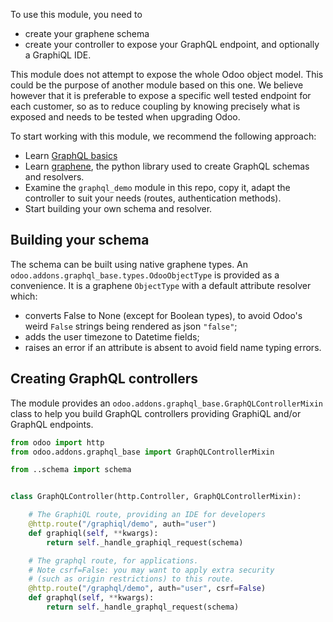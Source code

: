To use this module, you need to

- create your graphene schema
- create your controller to expose your GraphQL endpoint, and optionally a GraphiQL IDE.

This module does not attempt to expose the whole Odoo object model. This could be the
purpose of another module based on this one. We believe however that it is preferable to
expose a specific well tested endpoint for each customer, so as to reduce coupling by
knowing precisely what is exposed and needs to be tested when upgrading Odoo.

To start working with this module, we recommend the following approach:

- Learn [GraphQL basics](https://graphql.org/learn/)
- Learn [graphene](https://graphene-python.org/), the python library used to create
  GraphQL schemas and resolvers.
- Examine the `graphql_demo` module in this repo, copy it, adapt the controller to suit
  your needs (routes, authentication methods).
- Start building your own schema and resolver.

## Building your schema

The schema can be built using native graphene types. An
`odoo.addons.graphql_base.types.OdooObjectType` is provided as a convenience. It is a
graphene `ObjectType` with a default attribute resolver which:

- converts False to None (except for Boolean types), to avoid Odoo's weird `False`
  strings being rendered as json `"false"`;
- adds the user timezone to Datetime fields;
- raises an error if an attribute is absent to avoid field name typing errors.

## Creating GraphQL controllers

The module provides an `odoo.addons.graphql_base.GraphQLControllerMixin` class to help
you build GraphQL controllers providing GraphiQL and/or GraphQL endpoints.

```python
from odoo import http
from odoo.addons.graphql_base import GraphQLControllerMixin

from ..schema import schema


class GraphQLController(http.Controller, GraphQLControllerMixin):

    # The GraphiQL route, providing an IDE for developers
    @http.route("/graphiql/demo", auth="user")
    def graphiql(self, **kwargs):
        return self._handle_graphiql_request(schema)

    # The graphql route, for applications.
    # Note csrf=False: you may want to apply extra security
    # (such as origin restrictions) to this route.
    @http.route("/graphql/demo", auth="user", csrf=False)
    def graphql(self, **kwargs):
        return self._handle_graphql_request(schema)
```

